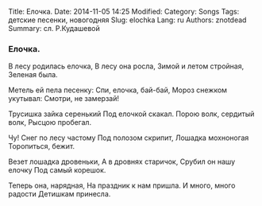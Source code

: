 Title: Елочка.
Date: 2014-11-05 14:25
Modified: 
Category: Songs
Tags: детские песенки, новогодняя
Slug: elochka
Lang: ru
Authors: znotdead
Summary: сл. Р.Кудашевой

### Елочка.

В лесу родилась елочка,
В лесу она росла,
Зимой и летом стройная,
Зеленая была.

Метель ей пела песенку:
Спи, елочка, бай-бай,
Мороз снежком укутывал:
Смотри, не замерзай!

Трусишка зайка серенький
Под елочкой скакал.
Порою волк, сердитый волк,
Рысцою пробегал.

Чу! Снег по лесу частому
Под полозом скрипит,
Лошадка мохноногая
Торопиться, бежит.

Везет лошадка дровеньки,
А в дровнях старичок,
Срубил он нашу елочку
Под самый корешок.

Теперь она, нарядная,
На праздник к нам пришла.
И много, много радости
Детишкам принесла.
